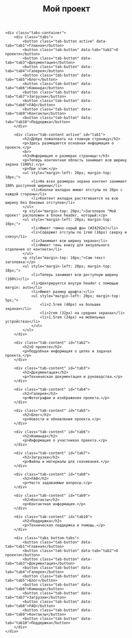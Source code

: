 <html><head><base href="/" />
<meta name="viewport" content="width=device-width, initial-scale=1">
<title>Мой проект</title>
<style>
* {
    margin: 0;
    padding: 0;
    box-sizing: border-box;
    font-family: 'Roboto', sans-serif;
}

body {
    background: #c8e6c9;
}

.header {
    background: #24292e;
    color: white;
    padding: 1rem;
    text-align: center;
    box-shadow: 0 2px 5px rgba(0,0,0,0.1);
}

.project-title {
    font-size: 2.5rem;
    margin-bottom: 0.5rem;
    max-width: 100%;
    margin-left: auto;
    margin-right: auto;
}

.tabs-container {
    width: 100%;
    margin: 20px auto;
    padding: 0;
}

.tabs {
    display: flex;
    flex-wrap: wrap;
    gap: 10px;
    margin-bottom: 20px;
    padding: 0 20px;
}

.bottom-tabs {
    margin-top: 20px;
    margin-bottom: 40px;
}

.tab-button {
    background: #1a237e;
    color: white;
    border: none;
    padding: 12px 20px;
    border-radius: 5px;
    cursor: pointer;
    flex: 1;
    min-width: 150px;
    font-size: 1rem;
    transition: all 0.3s ease;
    box-shadow: 0 2px 5px rgba(0,0,0,0.1);
}

.tab-button:hover {
    opacity: 0.9;
    transform: translateY(-2px);
}

.tab-button.active {
    background: #ff5252;
    color: white;
    box-shadow: 0 0 15px #ffeb3b;
}

.tab-content {
    background: #e3f2fd;
    padding: 20px;
    border-radius: 0;
    box-shadow: 0 2px 5px rgba(0,0,0,0.1);
    min-height: 300px;
    display: none;
    width: 100%;
}

.tab-content.active {
    display: block;
    animation: fadeIn 0.5s ease;
}

@keyframes fadeIn {
    from { opacity: 0; }
    to { opacity: 1; }
}

@media (max-width: 768px) {
    .tab-button {
        width: calc(50% - 5px);
        min-width: unset;
    }
    
    .project-title {
        font-size: 2rem;
    }
}

@media (max-width: 480px) {
    .tab-button {
        width: 100%;
    }
    
    .project-title {
        font-size: 1.5rem;
    }
}
</style>
</head>
<body>
    <header class="header">
        <h1 class="project-title">Мой проект</h1>
    </header>

    <div class="tabs-container">
        <div class="tabs">
            <button class="tab-button active" data-tab="tab1">Главная</button>
            <button class="tab-button" data-tab="tab2">О проекте</button>
            <button class="tab-button" data-tab="tab3">Документация</button>
            <button class="tab-button" data-tab="tab4">Галерея</button>
            <button class="tab-button" data-tab="tab5">Блог</button>
            <button class="tab-button" data-tab="tab6">Команда</button>
            <button class="tab-button" data-tab="tab7">Загрузки</button>
            <button class="tab-button" data-tab="tab8">FAQ</button>
            <button class="tab-button" data-tab="tab9">Контакты</button>
            <button class="tab-button" data-tab="tab10">Поддержка</button>
        </div>

        <div class="tab-content active" id="tab1">
            <h2>Добро пожаловать на главную страницу</h2>
            <p>Здесь размещается основная информация о проекте.</p>
            <br>
            <h3>Информация о размерах страницы:</h3>
            <p>Теперь контентная область занимает всю ширину экрана (100%).</p>
            <p>При этом:</p>
            <ul style="margin-left: 20px; margin-top: 10px;">
                <li>На всех размерах экрана контент занимает 100% доступной ширины</li>
                <li>Кнопки вкладок имеют отступы по 20px с каждой стороны</li>
                <li>Контент вкладок растягивается на всю ширину без боковых отступов</li>
            </ul>
            <p style="margin-top: 20px;">Заголовок "Мой проект" расположен в блоке header, который:</p>
            <ul style="margin-left: 20px; margin-top: 10px;">
                <li>Имеет темно-серый фон (#24292e)</li>
                <li>Содержит отступы по 1rem (16px) сверху и снизу</li>
                <li>Занимает всю ширину экрана</li>
                <li>Имеет тень внизу для визуального отделения от контента</li>
            </ul>
            <p style="margin-top: 10px;">Сам текст заголовка:</p>
            <ul style="margin-left: 20px; margin-top: 10px;">
                <li>Теперь занимает всю доступную ширину (100%)</li>
                <li>Центрируется внутри header с помощью margin: auto</li>
                <li>Имеет размер шрифта:</li>
                <ul style="margin-left: 20px; margin-top: 5px;">
                    <li>2.5rem (40px) на больших экранах</li>
                    <li>2rem (32px) на средних экранах</li>
                    <li>1.5rem (24px) на мобильных устройствах</li>
                </ul>
            </ul>
        </div>

        <div class="tab-content" id="tab2">
            <h2>О проекте</h2>
            <p>Подробная информация о целях и задачах проекта.</p>
        </div>

        <div class="tab-content" id="tab3">
            <h2>Документация</h2>
            <p>Техническая документация и руководства.</p>
        </div>

        <div class="tab-content" id="tab4">
            <h2>Галерея</h2>
            <p>Фотографии и изображения проекта.</p>
        </div>

        <div class="tab-content" id="tab5">
            <h2>Блог</h2>
            <p>Новости и обновления проекта.</p>
        </div>

        <div class="tab-content" id="tab6">
            <h2>Команда</h2>
            <p>Информация о участниках проекта.</p>
        </div>

        <div class="tab-content" id="tab7">
            <h2>Загрузки</h2>
            <p>Файлы и материалы для скачивания.</p>
        </div>

        <div class="tab-content" id="tab8">
            <h2>FAQ</h2>
            <p>Часто задаваемые вопросы.</p>
        </div>

        <div class="tab-content" id="tab9">
            <h2>Контакты</h2>
            <p>Контактная информация.</p>
        </div>

        <div class="tab-content" id="tab10">
            <h2>Поддержка</h2>
            <p>Техническая поддержка и помощь.</p>
        </div>

        <div class="tabs bottom-tabs">
            <button class="tab-button" data-tab="tab1">Главная</button>
            <button class="tab-button" data-tab="tab2">О проекте</button>
            <button class="tab-button" data-tab="tab3">Документация</button>
            <button class="tab-button" data-tab="tab4">Галерея</button>
            <button class="tab-button" data-tab="tab5">Блог</button>
            <button class="tab-button" data-tab="tab6">Команда</button>
            <button class="tab-button" data-tab="tab7">Загрузки</button>
            <button class="tab-button" data-tab="tab8">FAQ</button>
            <button class="tab-button" data-tab="tab9">Контакты</button>
            <button class="tab-button" data-tab="tab10">Поддержка</button>
        </div>
    </div>

<script>
document.addEventListener('DOMContentLoaded', function() {
    const tabButtons = document.querySelectorAll('.tab-button');
    const tabContents = document.querySelectorAll('.tab-content');

    function updateAllButtons(tabId) {
        tabButtons.forEach(btn => {
            if(btn.getAttribute('data-tab') === tabId) {
                btn.classList.add('active');
            } else {
                btn.classList.remove('active');
            }
        });
    }

    tabButtons.forEach(button => {
        button.addEventListener('click', () => {
            tabContents.forEach(content => content.classList.remove('active'));
            const tabId = button.getAttribute('data-tab');
            document.getElementById(tabId).classList.add('active');
            updateAllButtons(tabId);
        });

        button.addEventListener('mouseover', () => {
            if (!button.classList.contains('active')) {
                button.style.transform = 'translateY(-2px)';
            }
        });

        button.addEventListener('mouseout', () => {
            if (!button.classList.contains('active')) {
                button.style.transform = 'translateY(0)';
            }
        });
    });
});
</script>

</body></html>
